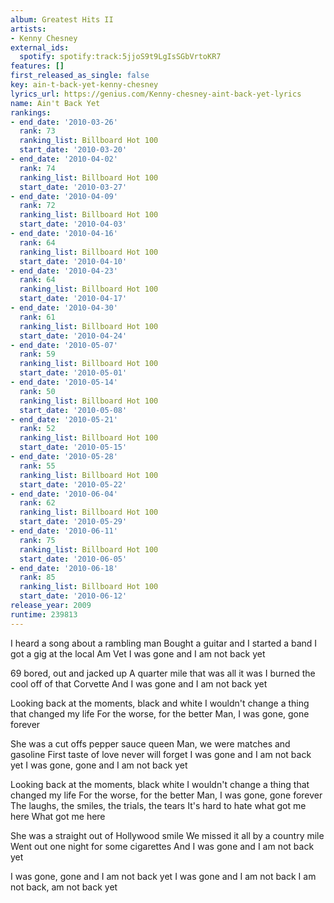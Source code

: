 ```yaml
---
album: Greatest Hits II
artists:
- Kenny Chesney
external_ids:
  spotify: spotify:track:5jjoS9t9LgIsSGbVrtoKR7
features: []
first_released_as_single: false
key: ain-t-back-yet-kenny-chesney
lyrics_url: https://genius.com/Kenny-chesney-aint-back-yet-lyrics
name: Ain't Back Yet
rankings:
- end_date: '2010-03-26'
  rank: 73
  ranking_list: Billboard Hot 100
  start_date: '2010-03-20'
- end_date: '2010-04-02'
  rank: 74
  ranking_list: Billboard Hot 100
  start_date: '2010-03-27'
- end_date: '2010-04-09'
  rank: 72
  ranking_list: Billboard Hot 100
  start_date: '2010-04-03'
- end_date: '2010-04-16'
  rank: 64
  ranking_list: Billboard Hot 100
  start_date: '2010-04-10'
- end_date: '2010-04-23'
  rank: 64
  ranking_list: Billboard Hot 100
  start_date: '2010-04-17'
- end_date: '2010-04-30'
  rank: 61
  ranking_list: Billboard Hot 100
  start_date: '2010-04-24'
- end_date: '2010-05-07'
  rank: 59
  ranking_list: Billboard Hot 100
  start_date: '2010-05-01'
- end_date: '2010-05-14'
  rank: 50
  ranking_list: Billboard Hot 100
  start_date: '2010-05-08'
- end_date: '2010-05-21'
  rank: 52
  ranking_list: Billboard Hot 100
  start_date: '2010-05-15'
- end_date: '2010-05-28'
  rank: 55
  ranking_list: Billboard Hot 100
  start_date: '2010-05-22'
- end_date: '2010-06-04'
  rank: 62
  ranking_list: Billboard Hot 100
  start_date: '2010-05-29'
- end_date: '2010-06-11'
  rank: 75
  ranking_list: Billboard Hot 100
  start_date: '2010-06-05'
- end_date: '2010-06-18'
  rank: 85
  ranking_list: Billboard Hot 100
  start_date: '2010-06-12'
release_year: 2009
runtime: 239813
---
```

I heard a song about a rambling man
Bought a guitar and I started a band
I got a gig at the local Am Vet
I was gone and I am not back yet

69 bored, out and jacked up
A quarter mile that was all it was
I burned the cool off of that Corvette
And I was gone and I am not back yet


Looking back at the moments, black and white
I wouldn't change a thing that changed my life
For the worse, for the better
Man, I was gone, gone forever


She was a cut offs pepper sauce queen
Man, we were matches and gasoline
First taste of love never will forget
I was gone and I am not back yet
I was gone, gone and I am not back yet


Looking back at the moments, black white
I wouldn't change a thing that changed my life
For the worse, for the better
Man, I was gone, gone forever
The laughs, the smiles, the trials, the tears
It's hard to hate what got me here
What got me here


She was a straight out of Hollywood smile
We missed it all by a country mile
Went out one night for some cigarettes
And I was gone and I am not back yet


I was gone, gone and I am not back yet
I was gone and I am not back
I am not back, am not back yet

